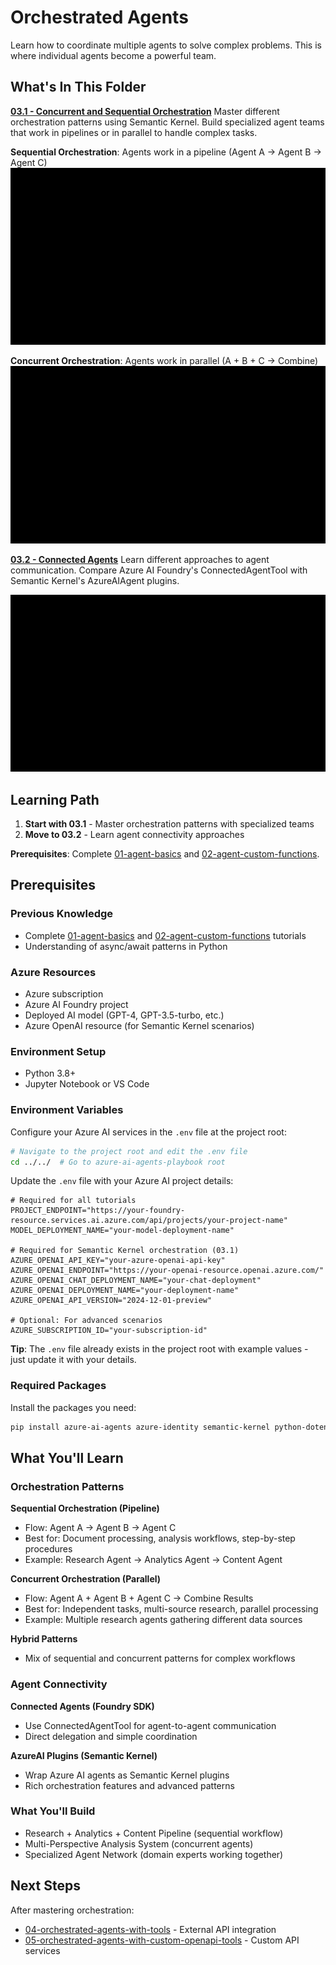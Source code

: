# Orchestrated Agents

Learn how to coordinate multiple agents to solve complex problems. This is where individual agents become a powerful team.

## What's In This Folder

**[03.1 - Concurrent and Sequential Orchestration](03.1-concurrent_and_sequential_orchestration_tutorial.ipynb)**
Master different orchestration patterns using Semantic Kernel. Build specialized agent teams that work in pipelines or in parallel to handle complex tasks.

**Sequential Orchestration**: Agents work in a pipeline (Agent A → Agent B → Agent C)
![Sequential Orchestration](images/sequential_orchestration.gif)

**Concurrent Orchestration**: Agents work in parallel (A + B + C → Combine)
![Concurrent Orchestration](images/concurrent_orchestration.gif)

**[03.2 - Connected Agents](03.2-connected_agents_tutorial.ipynb)**
Learn different approaches to agent communication. Compare Azure AI Foundry's ConnectedAgentTool with Semantic Kernel's AzureAIAgent plugins.

![Connected Agents](images/connected_agents.gif)

## Learning Path

1. **Start with 03.1** - Master orchestration patterns with specialized teams
2. **Move to 03.2** - Learn agent connectivity approaches

**Prerequisites**: Complete [01-agent-basics](../01-agent-basics/) and [02-agent-custom-functions](../02-agent-custom-functions/).

## Prerequisites

### Previous Knowledge
- Complete [01-agent-basics](../01-agent-basics/) and [02-agent-custom-functions](../02-agent-custom-functions/) tutorials
- Understanding of async/await patterns in Python

### Azure Resources
- Azure subscription
- Azure AI Foundry project
- Deployed AI model (GPT-4, GPT-3.5-turbo, etc.)
- Azure OpenAI resource (for Semantic Kernel scenarios)

### Environment Setup
- Python 3.8+
- Jupyter Notebook or VS Code

### Environment Variables
Configure your Azure AI services in the `.env` file at the project root:

```bash
# Navigate to the project root and edit the .env file
cd ../../  # Go to azure-ai-agents-playbook root
```

Update the `.env` file with your Azure AI project details:
```properties
# Required for all tutorials
PROJECT_ENDPOINT="https://your-foundry-resource.services.ai.azure.com/api/projects/your-project-name"
MODEL_DEPLOYMENT_NAME="your-model-deployment-name"

# Required for Semantic Kernel orchestration (03.1)
AZURE_OPENAI_API_KEY="your-azure-openai-api-key"
AZURE_OPENAI_ENDPOINT="https://your-openai-resource.openai.azure.com/"
AZURE_OPENAI_CHAT_DEPLOYMENT_NAME="your-chat-deployment"
AZURE_OPENAI_DEPLOYMENT_NAME="your-deployment-name"
AZURE_OPENAI_API_VERSION="2024-12-01-preview"

# Optional: For advanced scenarios
AZURE_SUBSCRIPTION_ID="your-subscription-id"
```

**Tip**: The `.env` file already exists in the project root with example values - just update it with your details.

### Required Packages
Install the packages you need:

```bash
pip install azure-ai-agents azure-identity semantic-kernel python-dotenv
```

## What You'll Learn

### Orchestration Patterns

**Sequential Orchestration (Pipeline)**
- Flow: Agent A → Agent B → Agent C
- Best for: Document processing, analysis workflows, step-by-step procedures
- Example: Research Agent → Analytics Agent → Content Agent

**Concurrent Orchestration (Parallel)**
- Flow: Agent A + Agent B + Agent C → Combine Results
- Best for: Independent tasks, multi-source research, parallel processing
- Example: Multiple research agents gathering different data sources

**Hybrid Patterns**
- Mix of sequential and concurrent patterns for complex workflows

### Agent Connectivity

**Connected Agents (Foundry SDK)**
- Use ConnectedAgentTool for agent-to-agent communication
- Direct delegation and simple coordination

**AzureAI Plugins (Semantic Kernel)**
- Wrap Azure AI agents as Semantic Kernel plugins
- Rich orchestration features and advanced patterns

### What You'll Build
- Research + Analytics + Content Pipeline (sequential workflow)
- Multi-Perspective Analysis System (concurrent agents)
- Specialized Agent Network (domain experts working together)

## Next Steps

After mastering orchestration:
- [04-orchestrated-agents-with-tools](../04-orchestrated-agents-with-tools/) - External API integration
- [05-orchestrated-agents-with-custom-openapi-tools](../05-orchestrated-agents-with-custom-openapi-tools/) - Custom API services
